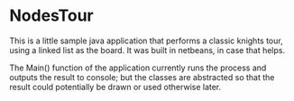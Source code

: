 NodesTour
=========
This is a little sample java application that performs a classic knights tour, using a linked list as the board.
It was built in netbeans, in case that helps.

The Main() function of the application currently runs the process and outputs the result to console; 
but the classes are abstracted so that the result could potentially be drawn or used otherwise later.

